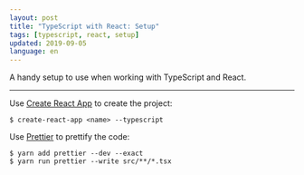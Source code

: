 ```yaml
---
layout: post
title: "TypeScript with React: Setup"
tags: [typescript, react, setup]
updated: 2019-09-05
language: en
---
```


<p class="lead">
  A handy setup to use when working with TypeScript and React.
</p>

<hr />

Use [Create React App](https://create-react-app.dev) to create the project:
```
$ create-react-app <name> --typescript
```

Use [Prettier](https://prettier.io) to prettify the code:
```
$ yarn add prettier --dev --exact
$ yarn run prettier --write src/**/*.tsx
```
